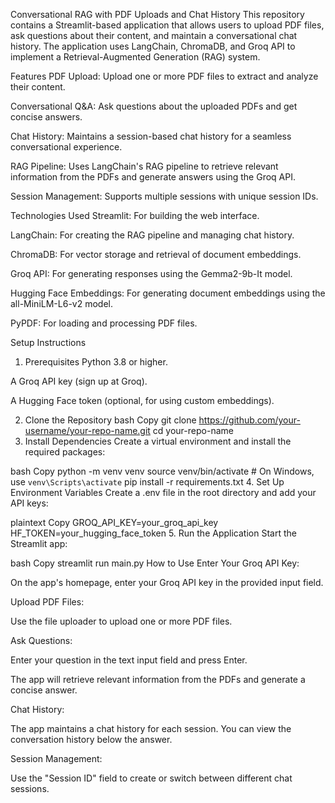 Conversational RAG with PDF Uploads and Chat History
This repository contains a Streamlit-based application that allows users to upload PDF files, ask questions about their content, and maintain a conversational chat history. The application uses LangChain, ChromaDB, and Groq API to implement a Retrieval-Augmented Generation (RAG) system.

Features
PDF Upload: Upload one or more PDF files to extract and analyze their content.

Conversational Q&A: Ask questions about the uploaded PDFs and get concise answers.

Chat History: Maintains a session-based chat history for a seamless conversational experience.

RAG Pipeline: Uses LangChain's RAG pipeline to retrieve relevant information from the PDFs and generate answers using the Groq API.

Session Management: Supports multiple sessions with unique session IDs.

Technologies Used
Streamlit: For building the web interface.

LangChain: For creating the RAG pipeline and managing chat history.

ChromaDB: For vector storage and retrieval of document embeddings.

Groq API: For generating responses using the Gemma2-9b-It model.

Hugging Face Embeddings: For generating document embeddings using the all-MiniLM-L6-v2 model.

PyPDF: For loading and processing PDF files.

Setup Instructions
1. Prerequisites
Python 3.8 or higher.

A Groq API key (sign up at Groq).

A Hugging Face token (optional, for using custom embeddings).

2. Clone the Repository
bash
Copy
git clone https://github.com/your-username/your-repo-name.git
cd your-repo-name
3. Install Dependencies
Create a virtual environment and install the required packages:

bash
Copy
python -m venv venv
source venv/bin/activate  # On Windows, use `venv\Scripts\activate`
pip install -r requirements.txt
4. Set Up Environment Variables
Create a .env file in the root directory and add your API keys:

plaintext
Copy
GROQ_API_KEY=your_groq_api_key
HF_TOKEN=your_hugging_face_token
5. Run the Application
Start the Streamlit app:

bash
Copy
streamlit run main.py
How to Use
Enter Your Groq API Key:

On the app's homepage, enter your Groq API key in the provided input field.

Upload PDF Files:

Use the file uploader to upload one or more PDF files.

Ask Questions:

Enter your question in the text input field and press Enter.

The app will retrieve relevant information from the PDFs and generate a concise answer.

Chat History:

The app maintains a chat history for each session. You can view the conversation history below the answer.

Session Management:

Use the "Session ID" field to create or switch between different chat sessions.
